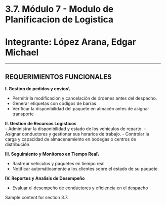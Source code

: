 # 3.7. Módulo 7 - Modulo de Planificacion de Logistica 
# Integrante: López Arana, Edgar Michael
----------------------------------------------------------------------------
**REQUERIMIENTOS FUNCIONALES**
----------------------------------------------------------------------------
**I. Gestion de pedidos y envios**\
 - Permitir la modificación y cancelación de órdenes antes del despacho.
 - Generar etiquetas con códigos de barras
 - Verificar la disponibilidad del paquete en almacén antes de asignar transporte

**II. Gestion de Recursos Logisticos**\
    - Administrar la disponibilidad y estado de los vehículos de reparto.
    - Asignar conductores y gestionar sus horarios de trabajo.
    - Controlar la carga y capacidad de almacenamiento en bodegas o centros de distribución.

**III. Seguimiento y Monitoreo en Tiempo Real**\
  - Rastrear vehículos y paquetes en tiempo real
  - Notificar automáticamente a los clientes sobre el estado de su paquete

**IV. Reportes y Analisis de Desempeño**
 - Evaluar el desempeño de conductores y eficiencia en el despacho





Sample content for section 3.7.

